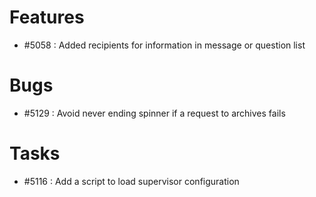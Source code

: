
# Features

- #5058 : Added recipients for information in message or question list


# Bugs

- #5129 : Avoid never ending spinner if a request to archives fails


# Tasks

- #5116 : Add a script to load supervisor configuration
